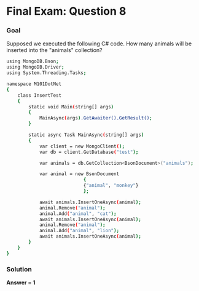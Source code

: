 # Final Exam: Question 8

### Goal

Supposed we executed the following C# code. How many animals will be inserted into the "animals" collection?
```sh
using MongoDB.Bson;
using MongoDB.Driver;
using System.Threading.Tasks;

namespace M101DotNet
{
    class InsertTest
    {
        static void Main(string[] args)
        {
            MainAsync(args).GetAwaiter().GetResult();
        }

        static async Task MainAsync(string[] args)
        {
            var client = new MongoClient();
            var db = client.GetDatabase("test");

            var animals = db.GetCollection<BsonDocument>("animals");

            var animal = new BsonDocument
                            {
                            {"animal", "monkey"}
                            };

            await animals.InsertOneAsync(animal);
            animal.Remove("animal");
            animal.Add("animal", "cat");
            await animals.InsertOneAsync(animal);
            animal.Remove("animal");
            animal.Add("animal", "lion");
            await animals.InsertOneAsync(animal);
        }
    }
}
```

### Solution

**Answer = 1**
